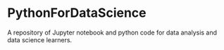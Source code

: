 # PythonForDataScience
A repository of Jupyter notebook and python code for data analysis and data science learners. 
